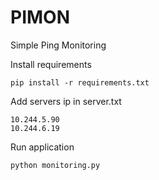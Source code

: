 PIMON
====================

Simple Ping Monitoring 

Install requirements

    pip install -r requirements.txt
    
Add servers ip in server.txt 

    10.244.5.90
    10.244.6.19
    
Run application

    python monitoring.py    
